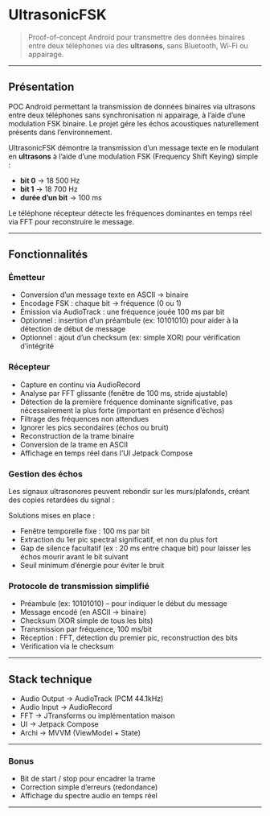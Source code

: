 # UltrasonicFSK 

> Proof-of-concept Android pour transmettre des données binaires entre deux téléphones via des **ultrasons**, sans Bluetooth, Wi-Fi ou appairage.

---

##  Présentation

POC Android permettant la transmission de données binaires via ultrasons entre deux téléphones sans synchronisation ni appairage, à l’aide d’une modulation FSK binaire.
Le projet gére les échos acoustiques naturellement présents dans l’environnement.

UltrasonicFSK démontre la transmission d’un message texte en le modulant en **ultrasons** à l’aide d’une modulation FSK (Frequency Shift Keying) simple :

- **bit 0** → 18 500 Hz  
- **bit 1** → 18 700 Hz  
- **durée d’un bit** → 100 ms  

Le téléphone récepteur détecte les fréquences dominantes en temps réel via FFT pour reconstruire le message.


---

##  Fonctionnalités

### Émetteur

- Conversion d’un message texte en ASCII → binaire
- Encodage FSK : chaque bit → fréquence (0 ou 1)
- Émission via AudioTrack : une fréquence jouée 100 ms par bit
- Optionnel : insertion d’un préambule (ex: 10101010) pour aider à la détection de début de message
- Optionnel : ajout d’un checksum (ex: simple XOR) pour vérification d’intégrité

### Récepteur

- Capture en continu via AudioRecord
- Analyse par FFT glissante (fenêtre de 100 ms, stride ajustable)
- Détection de la première fréquence dominante significative, pas nécessairement la plus forte (important en présence d’échos)
- Filtrage des fréquences non attendues
- Ignorer les pics secondaires (échos ou bruit)
- Reconstruction de la trame binaire
- Conversion de la trame en ASCII
- Affichage en temps réel dans l’UI Jetpack Compose


### Gestion des échos
Les signaux ultrasonores peuvent rebondir sur les murs/plafonds, créant des copies retardées du signal :

Solutions mises en place :

- Fenêtre temporelle fixe : 100 ms par bit
- Extraction du 1er pic spectral significatif, et non du plus fort
- Gap de silence facultatif (ex : 20 ms entre chaque bit) pour laisser les échos mourir avant le bit suivant
- Seuil minimum d’énergie pour éviter le bruit


### Protocole de transmission simplifié
- Préambule (ex: 10101010) – pour indiquer le début du message
- Message encodé (en ASCII → binaire)
- Checksum (XOR simple de tous les bits)
- Transmission par fréquence, 100 ms/bit
- Réception : FFT, détection du premier pic, reconstruction des bits
- Vérification via le checksum



---

## Stack technique


- Audio Output ->	AudioTrack (PCM 44.1kHz)
- Audio Input ->	AudioRecord
- FFT ->	JTransforms ou implémentation maison
- UI ->	Jetpack Compose
- Archi ->	MVVM (ViewModel + State)

---


###  Bonus 

- Bit de start / stop pour encadrer la trame
- Correction simple d’erreurs (redondance)
- Affichage du spectre audio en temps réel


---







